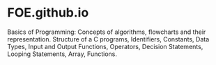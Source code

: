 # FOE.github.io
Basics of Programming: Concepts of algorithms, flowcharts and their representation. Structure of a C programs, Identifiers, Constants, Data Types, Input and Output Functions, Operators, Decision Statements, Looping Statements, Array, Functions.
